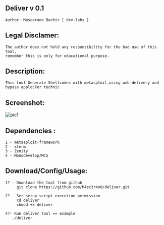 ## Deliver v 0.1
    Author: Mascerano Bachir [ dev-labs ]

## Legal Disclamer:
    The author does not hold any responsibility for the bad use of this tool,
    remember this is only for educational purpose.

## Description:
    This tool Generate Shellcodes with metasploit,using web delivery and bypass applocker technic 
    
## Screenshot:
![pic1](http://i.imgur.com/NkMEbJG.png?1)

## Dependencies :
    1 - metasploit-framework
	2 - xterm
	3 - Zenity
	4 - Monodevelop/MCS

	
## Download/Config/Usage:
    1? - Download the tool from github
         git clone https://github.com/M4sc3r4n0/deliver.git

    2? - Set setup script execution permission
         cd deliver
         chmod +x deliver

    4?- Run deliver tool == example
       ./deliver 
